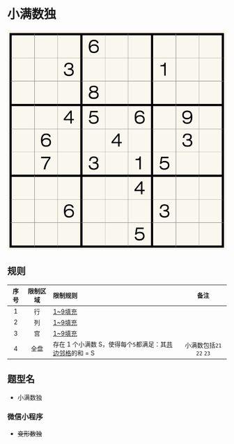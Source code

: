 # 小满数独

![题](../../../../images/sudoku/小满数独.png)

## 规则

| 序号 | 限制区域 | 限制规则 | 备注 |
| :---: | :---: | :--- | :---: |
| 1 | 行 | [1~9填充] | |
| 2 | 列 | [1~9填充] | |
| 3 | 宫 | [1~9填充] | |
| 4 | 全盘 | 存在 1 个小满数 S，使得每个`5`都满足：其[共边邻格]的和 = S | 小满数包括`21` `22` `23` |

## 题型名

- 小满数独

### 微信小程序

- ~~变形数独~~

[1~9填充]: ../../../../rules.md#1to9填充
[共边邻格]: ../../../../rules.md#共边邻格
